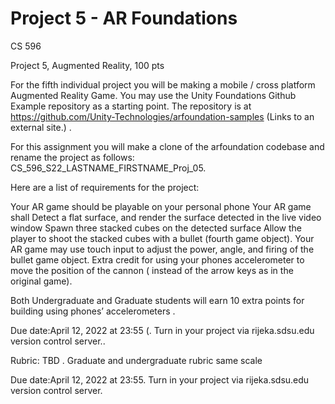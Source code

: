 # Project 5 - AR Foundations
CS 596 

Project 5, Augmented Reality,  100 pts

 

For the fifth individual project you will be making a mobile / cross platform Augmented Reality Game. You may use the Unity Foundations Github Example repository as a starting point. The repository is at https://github.com/Unity-Technologies/arfoundation-samples (Links to an external site.) .  

For this assignment you will make a clone of the arfoundation codebase and rename the project as follows: CS_596_S22_LASTNAME_FIRSTNAME_Proj_05.

Here are a list of requirements for the project:

Your AR game should be playable on your personal phone
Your AR game shall 
Detect a flat surface, and render the surface detected in the live video window
Spawn three stacked cubes on the detected surface
Allow the player to shoot the stacked cubes with a bullet (fourth game object).
Your AR game may use touch input to adjust the power, angle, and firing of the bullet game object.
Extra credit for using your phones accelerometer to move the position of the cannon ( instead of the arrow keys as in the original game). 
 

Both Undergraduate and Graduate students will earn 10 extra points for building using phones’ accelerometers . 




Due date:April 12, 2022 at 23:55 (. Turn in your project via rijeka.sdsu.edu version control server.. 

 

Rubric: TBD . Graduate and undergraduate rubric same scale

 

Due date:April 12, 2022 at 23:55. Turn in your project via rijeka.sdsu.edu version control server. 
